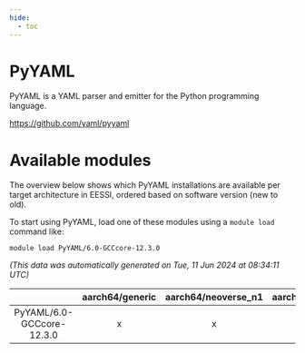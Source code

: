 ```yaml
---
hide:
  - toc
---
```


PyYAML
======


PyYAML is a YAML parser and emitter for the Python programming language.

https://github.com/yaml/pyyaml
# Available modules


The overview below shows which PyYAML installations are available per target architecture in EESSI, ordered based on software version (new to old).

To start using PyYAML, load one of these modules using a `module load` command like:

```shell
module load PyYAML/6.0-GCCcore-12.3.0
```

*(This data was automatically generated on Tue, 11 Jun 2024 at 08:34:11 UTC)*  

| |aarch64/generic|aarch64/neoverse_n1|aarch64/neoverse_v1|x86_64/generic|x86_64/amd/zen2|x86_64/amd/zen3|x86_64/intel/haswell|x86_64/intel/skylake_avx512|
| :---: | :---: | :---: | :---: | :---: | :---: | :---: | :---: | :---: |
|PyYAML/6.0-GCCcore-12.3.0|x|x|x|x|x|x|x|x|
